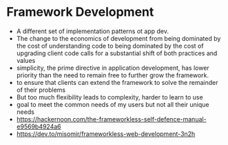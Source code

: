 # Framework Development

- A different set of implementation patterns ot app dev.
- The change to the economics of development from being dominated by the cost of understanding code to being dominated by the cost of upgrading client code calls for a substantial shift of both practices and values
-  simplicity, the prime directive in application development, has lower priority than the need to remain free to further grow the framework.
-  to ensure that clients can extend the framework to solve the remainder of their problems
  -  But too much flexibility leads to complexity, harder to learn to use
-  goal to meet the common needs of my users but not all their unique needs
- https://hackernoon.com/the-frameworkless-self-defence-manual-e9569b4924a6
- https://dev.to/misomir/frameworkless-web-development-3n2h
